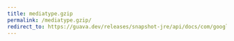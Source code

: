 ```yaml
---
title: mediatype.gzip
permalink: /mediatype.gzip/
redirect_to: https://guava.dev/releases/snapshot-jre/api/docs/com/google/common/net/MediaType.html#GZIP
---
```


